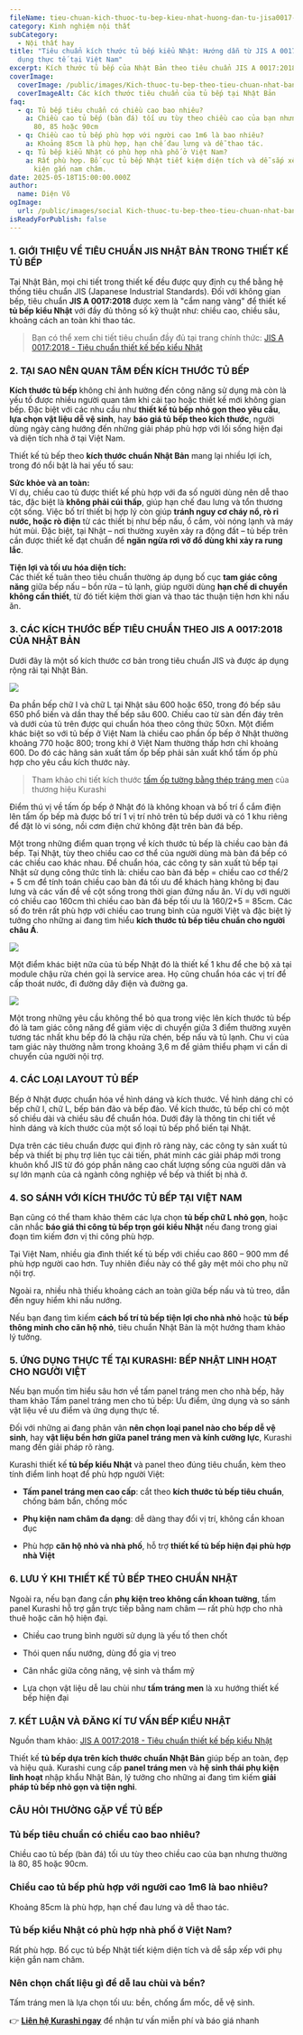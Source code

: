 ```yaml
---
fileName: tieu-chuan-kich-thuoc-tu-bep-kieu-nhat-huong-dan-tu-jisa0017-va-ung-dung-thuc-te-tai-viet-nam
category: Kinh nghiệm nội thất
subCategory:
  - Nội thất hay
title: "Tiêu chuẩn kích thước tủ bếp kiểu Nhật: Hướng dẫn từ JIS A 0017 và ứng
  dụng thực tế tại Việt Nam"
excerpt: Kích thước tủ bếp của Nhật Bản theo tiêu chuẩn JIS A 0017:2018
coverImage:
  coverImage: /public/images/Kich-thuoc-tu-bep-theo-tieu-chuan-nhat-ban.svg
  coverImageAlt: Các kích thước tiêu chuẩn của tủ bếp tại Nhật Bản
faq:
  - q: Tủ bếp tiêu chuẩn có chiều cao bao nhiêu?
    a: Chiều cao tủ bếp (bàn đá) tối ưu tùy theo chiều cao của bạn nhưng thường là
      80, 85 hoặc 90cm
  - q: Chiều cao tủ bếp phù hợp với người cao 1m6 là bao nhiêu?
    a: Khoảng 85cm là phù hợp, hạn chế đau lưng và dễ thao tác.
  - q: Tủ bếp kiểu Nhật có phù hợp nhà phố ở Việt Nam?
    a: Rất phù hợp. Bố cục tủ bếp Nhật tiết kiệm diện tích và dễ sắp xếp với phụ
      kiện gắn nam châm.
date: 2025-05-18T15:00:00.000Z
author:
  name: Diện Võ
ogImage:
  url: /public/images/social Kich-thuoc-tu-bep-theo-tieu-chuan-nhat-ban.jpg
isReadyForPublish: false
---
```

### 1\. GIỚI THIỆU VỀ TIÊU CHUẨN JIS NHẬT BẢN TRONG THIẾT KẾ TỦ BẾP

Tại Nhật Bản, mọi chi tiết trong thiết kế đều được quy định cụ thể bằng hệ thống tiêu chuẩn JIS (Japanese Industrial Standards). Đối với không gian bếp, tiêu chuẩn **JIS A 0017:2018** được xem là "cẩm nang vàng" để thiết kế **tủ bếp kiểu Nhật** với đầy đủ thông số kỹ thuật như: chiều cao, chiều sâu, khoảng cách an toàn khi thao tác.

> Bạn có thể xem chi tiết tiêu chuẩn đầy đủ tại trang chính thức: [JIS A 0017:2018 - Tiêu chuẩn thiết kế bếp kiểu Nhật](https://kikakurui.com/a0/A0017-2018-01.html)

### 2\. TẠI SAO NÊN QUAN TÂM ĐẾN KÍCH THƯỚC TỦ BẾP

**Kích thước tủ bếp** không chỉ ảnh hưởng đến công năng sử dụng mà còn là yếu tố được nhiều người quan tâm khi cải tạo hoặc thiết kế mới không gian bếp. Đặc biệt với các nhu cầu như **thiết kế tủ bếp nhỏ gọn theo yêu cầu**, **lựa chọn vật liệu dễ vệ sinh**, hay **báo giá tủ bếp theo kích thước**, người dùng ngày càng hướng đến những giải pháp phù hợp với lối sống hiện đại và diện tích nhà ở tại Việt Nam.

Thiết kế tủ bếp theo **kích thước chuẩn Nhật Bản** mang lại nhiều lợi ích, trong đó nổi bật là hai yếu tố sau:

**Sức khỏe và an toàn:**  
Ví dụ, chiều cao tủ được thiết kế phù hợp với đa số người dùng nên dễ thao tác, đặc biệt là **không phải cúi thấp**, giúp hạn chế đau lưng và tổn thương cột sống. Việc bố trí thiết bị hợp lý còn giúp **tránh nguy cơ cháy nổ, rò rỉ nước, hoặc rò điện** từ các thiết bị như bếp nấu, ổ cắm, vòi nóng lạnh và máy hút mùi. Đặc biệt, tại Nhật – nơi thường xuyên xảy ra động đất – tủ bếp trên cần được thiết kế đạt chuẩn để **ngăn ngừa rơi vỡ đồ dùng khi xảy ra rung lắc**.

**Tiện lợi và tối ưu hóa diện tích:**  
Các thiết kế tuân theo tiêu chuẩn thường áp dụng bố cục **tam giác công năng** giữa bếp nấu – bồn rửa – tủ lạnh, giúp người dùng **hạn chế di chuyển không cần thiết**, từ đó tiết kiệm thời gian và thao tác thuận tiện hơn khi nấu ăn.

### 3\. CÁC KÍCH THƯỚC BẾP TIÊU CHUẨN THEO JIS A 0017:2018 CỦA NHẬT BẢN

Dưới đây là một số kích thước cơ bản trong tiêu chuẩn JIS và được áp dụng rộng rãi tại Nhật Bản.

![](/public/images/kich-thuoc-chi-tiet-t%E1%BB%A7-be-nhat-ban.svg)

Đa phần bếp chữ I và chữ L tại Nhật sâu 600 hoặc 650, trong đó bếp sâu 650 phổ biến và dần thay thế bếp sâu 600. Chiều cao từ sàn đến đáy trên và dưới của tủ trên được qui chuẩn hóa theo công thức 50xn. Một điểm khác biệt so với tủ bếp ở Việt Nam là chiều cao phần ốp bếp ở Nhật thường khoảng 770 hoặc 800; trong khi ở Việt Nam thường thấp hơn chỉ khoảng 600. Do đó các hãng sản xuất tấm ốp bếp phải sản xuất khổ tấm ốp phù hợp cho yêu cầu kích thước này.

> Tham khảo chi tiết kích thước [tấm ốp tường bằng thép tráng men](https://www.kurashi.com.vn/san-pham/tam-op-tuong-bang-thep-trang-men) của thương hiệu Kurashi

Điểm thú vị về tấm ốp bếp ở Nhật đó là không khoan và bố trí ổ cắm điện lên tấm ốp bếp mà được bố trí 1 vị trí nhỏ trên tủ bếp dưới và có 1 khu riêng để đặt lò vi sóng, nồi cơm điện chứ không đặt trên bàn đá bếp.

Một trong những điểm quan trọng về kích thước tủ bếp là chiều cao bàn đá bếp. Tại Nhật, tùy theo chiều cao cơ thể của người dùng mà bàn đá bếp có các chiều cao khác nhau. Để chuẩn hóa, các công ty sản xuất tủ bếp tại Nhật sử dụng công thức tính là: chiều cao bàn đá bếp = chiều cao cơ thể/2 + 5 cm để tính toán chiều cao bàn đá tối ưu để khách hàng không bị đau lưng và các vấn đề về cột sống trong thời gian đứng nấu ăn. Ví dụ với người có chiều cao 160cm thì chiều cao bàn đá bếp tối ưu là 160/2+5 = 85cm. Các số đo trên rất phù hợp với chiều cao trung bình của người Việt và đặc biệt lý tưởng cho những ai đang tìm hiểu **kích thước tủ bếp tiêu chuẩn cho người châu Á**.

![](/public/images/cach-tinh-chieu-cao-ban-da-bep.svg)

Một điểm khác biệt nữa của tủ bếp Nhật đó là thiết kế 1 khu để che bộ xả tại module chậu rửa chén gọi là service area. Họ cũng chuẩn hóa các vị trí để cấp thoát nước, đi đường dây điện và đường ga.

![](/public/images/kich-thuoc-khu-vuc-ong-nuoc-va-day-dien.svg)

Một trong những yêu cầu không thể bỏ qua trong việc lên kích thước tủ bếp đó là tam giác công năng để giảm việc di chuyển giữa 3 điểm thường xuyên tương tác nhất khu bếp đó là chậu rửa chén, bếp nấu và tủ lạnh. Chu vi của tam giác này thường nằm trong khoảng 3,6 m để giảm thiểu phạm vi cần di chuyển của người nội trợ.

### 4\. CÁC LOẠI LAYOUT TỦ BẾP

Bếp ở Nhật được chuẩn hóa về hình dáng và kích thước. Về hình dáng chỉ có bếp chữ I, chữ L, bếp bán đảo và bếp đảo. Về kích thước, tủ bếp chỉ có một số chiều dài và chiều sâu để chuẩn hóa. Dưới đây là thông tin chi tiết về hình dáng và kích thước của một số loại tủ bếp phổ biến tại Nhật.

Dựa trên các tiêu chuẩn được qui định rõ ràng này, các công ty sản xuất tủ bếp và thiết bị phụ trợ liên tục cải tiến, phát minh các giải pháp mới trong khuôn khổ JIS từ đó góp phần nâng cao chất lượng sống của người dân và sự lớn mạnh của cả ngành công nghiệp về bếp và thiết bị nhà ở.

### 4\. SO SÁNH VỚI KÍCH THƯỚC TỦ BẾP TẠI VIỆT NAM

Bạn cũng có thể tham khảo thêm các lựa chọn **tủ bếp chữ L nhỏ gọn**, hoặc cân nhắc **báo giá thi công tủ bếp trọn gói kiểu Nhật** nếu đang trong giai đoạn tìm kiếm đơn vị thi công phù hợp.

Tại Việt Nam, nhiều gia đình thiết kế tủ bếp với chiều cao 860 – 900 mm để phù hợp người cao hơn. Tuy nhiên điều này có thể gây mệt mỏi cho phụ nữ nội trợ.

Ngoài ra, nhiều nhà thiếu khoảng cách an toàn giữa bếp nấu và tủ treo, dẫn đến nguy hiểm khi nấu nướng.

Nếu bạn đang tìm kiếm **cách bố trí tủ bếp tiện lợi cho nhà nhỏ** hoặc **tủ bếp thông minh cho căn hộ nhỏ**, tiêu chuẩn Nhật Bản là một hướng tham khảo lý tưởng.

### 5\. ỨNG DỤNG THỰC TẾ TẠI KURASHI: BẾP NHẬT LINH HOẠT CHO NGƯỜI VIỆT

Nếu bạn muốn tìm hiểu sâu hơn về tấm panel tráng men cho nhà bếp, hãy tham khảo Tấm panel tráng men cho tủ bếp: Ưu điểm, ứng dụng và so sánh vật liệu về ưu điểm và ứng dụng thực tế.

Đối với những ai đang phân vân **nên chọn loại panel nào cho bếp dễ vệ sinh**, hay **vật liệu bền hơn giữa panel tráng men và kính cường lực**, Kurashi mang đến giải pháp rõ ràng.

Kurashi thiết kế **tủ bếp kiểu Nhật** và panel theo đúng tiêu chuẩn, kèm theo tính điểm linh hoạt để phù hợp người Việt:

*   **Tấm panel tráng men cao cấp**: cắt theo **kích thước tủ bếp tiêu chuẩn**, chống bám bẩn, chống mốc
    
*   **Phụ kiện nam châm đa dạng**: dễ dàng thay đổi vị trí, không cần khoan đục
    
*   Phù hợp **căn hộ nhỏ và nhà phố**, hỗ trợ **thiết kế tủ bếp hiện đại phù hợp nhà Việt**
    

### 6\. LƯU Ý KHI THIẾT KẾ TỦ BẾP THEO CHUẨN NHẬT

Ngoài ra, nếu bạn đang cần **phụ kiện treo không cần khoan tường**, tấm panel Kurashi hỗ trợ gắn trực tiếp bằng nam châm — rất phù hợp cho nhà thuê hoặc căn hộ hiện đại.

*   Chiều cao trung bình người sử dụng là yếu tố then chốt
    
*   Thói quen nấu nướng, dùng đồ gia vị treo
    
*   Cân nhắc giữa công năng, vệ sinh và thẩm mỹ
    
*   Lựa chọn vật liệu dễ lau chùi như **tấm tráng men** là xu hướng thiết kế bếp hiện đại
    

### 7\. KẾT LUẬN VÀ ĐĂNG KÍ TƯ VẤN BẾP KIỂU NHẬT

Nguồn tham khảo: [JIS A 0017:2018 - Tiêu chuẩn thiết kế bếp kiểu Nhật](https://kikakurui.com/a0/A0017-2018-01.html)

Thiết kế **tủ bếp dựa trên kích thước chuẩn Nhật Bản** giúp bếp an toàn, đẹp và hiệu quả. Kurashi cung cấp **panel tráng men** và **hệ sinh thái phụ kiện linh hoạt** nhập khẩu Nhật Bản, lý tưởng cho những ai đang tìm kiếm **giải pháp tủ bếp nhỏ gọn và tiện nghi**.

### CÂU HỎI THƯỜNG GẶP VỀ TỦ BẾP

### **Tủ bếp tiêu chuẩn có chiều cao bao nhiêu?**

Chiều cao tủ bếp (bàn đá) tối ưu tùy theo chiều cao của bạn nhưng thường là 80, 85 hoặc 90cm.

### **Chiều cao tủ bếp phù hợp với người cao 1m6 là bao nhiêu?**

Khoảng 85cm là phù hợp, hạn chế đau lưng và dễ thao tác.

### **Tủ bếp kiểu Nhật có phù hợp nhà phố ở Việt Nam?**

Rất phù hợp. Bố cục tủ bếp Nhật tiết kiệm diện tích và dễ sắp xếp với phụ kiện gắn nam châm.

### **Nên chọn chất liệu gì để dễ lau chùi và bền?**

Tấm tráng men là lựa chọn tối ưu: bền, chống ẩm mốc, dễ vệ sinh.

👉 [**Liên hệ Kurashi ngay**](https://www.kurashi.com.vn/lien-he) để nhận tư vấn miễn phí và báo giá nhanh